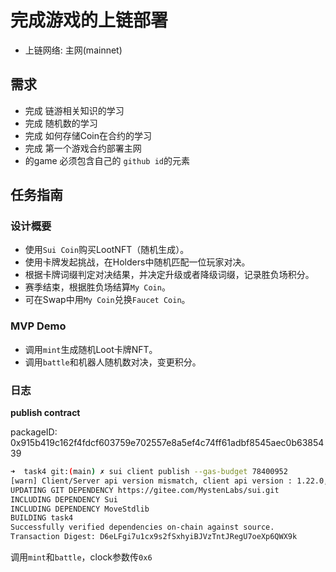 #  完成游戏的上链部署
- 上链网络: 主网(mainnet)

## 需求
- 完成 链游相关知识的学习
- 完成 随机数的学习
- 完成 如何存储Coin在合约的学习
- 完成 第一个游戏合约部署主网
- 的game 必须包含自己的 `github id`的元素

## 任务指南

### 设计概要
- 使用`Sui Coin`购买LootNFT（随机生成）。
- 使用卡牌发起挑战，在Holders中随机匹配一位玩家对决。
- 根据卡牌词缀判定对决结果，并决定升级或者降级词缀，记录胜负场积分。
- 赛季结束，根据胜负场结算`My Coin`。
- 可在Swap中用`My Coin`兑换`Faucet Coin`。

### MVP Demo
- 调用`mint`生成随机Loot卡牌NFT。
- 调用`battle`和机器人随机数对决，变更积分。

### 日志

**publish contract**

packageID: 0x915b419c162f4fdcf603759e702557e8a5ef4c74ff61adbf8545aec0b6385439

```bash
➜  task4 git:(main) ✗ sui client publish --gas-budget 78400952
[warn] Client/Server api version mismatch, client api version : 1.22.0, server api version : 1.23.1
UPDATING GIT DEPENDENCY https://gitee.com/MystenLabs/sui.git
INCLUDING DEPENDENCY Sui
INCLUDING DEPENDENCY MoveStdlib
BUILDING task4
Successfully verified dependencies on-chain against source.
Transaction Digest: D6eLFgi7u1cx9s2fSxhyiBJVzTntJRegU7oeXp6QWX9k
```

调用`mint`和`battle`，clock参数传`0x6`